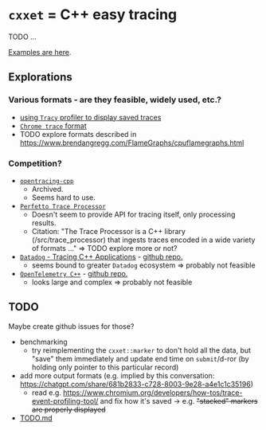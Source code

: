 # `cxxet` = C++ easy tracing

TODO ...

[Examples are here](examples/README.md).

## Explorations

### Various formats - are they feasible, widely used, etc.?

* [using `Tracy` profiler to display saved traces](doc/UsingTracyProfiler.md)
* [`Chrome trace` format](doc/UsingChromeTrace.md)
* TODO explore formats described in <https://www.brendangregg.com/FlameGraphs/cpuflamegraphs.html>

### Competition?

* [`opentracing-cpp`](https://github.com/opentracing/opentracing-cpp)
  * Archived.
  * Seems hard to use.
* [`Perfetto Trace Processor`](https://perfetto.dev/docs/analysis/trace-processor)
  * Doesn't seem to provide API for tracing itself, only processing results.
  * Citation: "The Trace Processor is a C++ library (/src/trace_processor) that ingests traces encoded in a wide variety of formats ..." => TODO explore more or not?
* [`Datadog` - Tracing C++ Applications](https://docs.datadoghq.com/tracing/trace_collection/automatic_instrumentation/dd_libraries/cpp/?code-lang=cpp) - [github repo.](https://github.com/DataDog/dd-trace-cpp)
  * seems bound to greater `Datadog` ecosystem => probably not feasible
* [`OpenTelemetry C++`](https://opentelemetry.io/docs/languages/cpp/) - [github repo.](https://github.com/open-telemetry/opentelemetry-cpp)
  * looks large and complex => probably not feasible

## TODO

Maybe create github issues for those?

* benchmarking
  * try reimplementing the `cxxet::marker` to don't hold all the data, but "save" them immediately and update end time on `submit`/d-ror (by holding only pointer to this particular record)
* add more output formats (e.g. implied by this conversation: <https://chatgpt.com/share/681b2833-c728-8003-9e28-a4e1c1c35196>)
  * read e.g. <https://www.chromium.org/developers/how-tos/trace-event-profiling-tool/> and fix how it's saved -> e.g. ~~"stacked" markers are properly displayed~~
* [TODO.md](doc/TODO.md)
